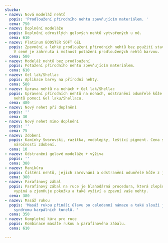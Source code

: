 ```yaml
---
sluzba:
- nazev: Nová modeláž nehtů
  popis: 'Prodloužení přírodního nehtu zpevňujícím materiálem. '
  cena: 750
- nazev: Doplnění modeláže
  popis: Doplnění odrostlých gelových nehtů vytvořených u mě.
  cena: 610
- nazev: Platinum BOOSTER SOFT GEL
  popis: Zpevnění a lehké prodloužení přírodních nehtů bez použití stavebního UV gelu.
    V ceně je zahrnuta i možnost potažení prodloužených nehtů barvou.
  cena: 580
- nazev: Modeláž nehtů bez prodloužení
  popis: Potažení přírodního nehtu zpevňujícím materiálem.
  cena: 610
- nazev: Gel lak/Shellac
  popis: Aplikace barvy na přírodní nehty.
  cena: 580
- nazev: Úprava nehtů na nohách + Gel lak/Shellac
  popis: Upravení přírodních nehtů na nohách, odstranění odumřelé kůže a zkrášlení
    nehtů pomocí Gel laku/Shellacu.
  cena: 480
- nazev: Nový nehet při doplnění
  popis: ''
  cena: 30
- nazev: Nový nehet mimo doplnění
  popis: ''
  cena: 75
- nazev: Zdobení
  popis: Kamínky Swarovski, razítka, vodolepky, leštící pigment. Cena se odvíjí podle
    náročnosti zdobení.
  cena: 10
- nazev: Odstranění gelové modeláže + výživa
  popis: ''
  cena: 380
- nazev: Manikúra
  popis: Čištění nehtů, jejich zarovnání a odstranění odumřelé kůže z jejich okolí.
  cena: 380
- nazev: Parafínový zábal
  popis: Parafínový zábal na ruce je blahodárná procedura, která zlepšuje prokrvení,
    vypíná a zjemňuje pokožku a také vyživí a zpevní vaše nehty.
  cena: 380
- nazev: Masáž rukou
  popis: 'Masáž rukou přináší úlevu po celodenní námaze a také slouží jako prevence
    syndromu karpálních tunelů. '
  cena: 350
- nazev: Kompletní kúra pro ruce
  popis: Kombinace masáže rukou a parafínového zábalu.
  cena: 610

---
```

